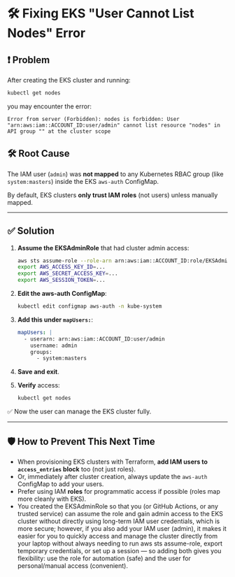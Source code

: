 # 🛠️ Fixing EKS "User Cannot List Nodes" Error

## ❗ Problem

After creating the EKS cluster and running:

```bash
kubectl get nodes
```

you may encounter the error:

```
Error from server (Forbidden): nodes is forbidden: User "arn:aws:iam::ACCOUNT_ID:user/admin" cannot list resource "nodes" in API group "" at the cluster scope
```

## 🛠️ Root Cause

The IAM user (`admin`) was **not mapped** to any Kubernetes RBAC group (like `system:masters`) inside the EKS `aws-auth` ConfigMap.

By default, EKS clusters **only trust IAM roles** (not users) unless manually mapped.

---

## ✅ Solution

1. **Assume the EKSAdminRole** that had cluster admin access:

   ```bash
   aws sts assume-role --role-arn arn:aws:iam::ACCOUNT_ID:role/EKSAdminRole --role-session-name eks-admin-session
   export AWS_ACCESS_KEY_ID=...
   export AWS_SECRET_ACCESS_KEY=...
   export AWS_SESSION_TOKEN=...
   ```

2. **Edit the aws-auth ConfigMap**:

   ```bash
   kubectl edit configmap aws-auth -n kube-system
   ```

3. **Add this under `mapUsers:`**:

   ```yaml
   mapUsers: |
     - userarn: arn:aws:iam::ACCOUNT_ID:user/admin
       username: admin
       groups:
         - system:masters
   ```

4. **Save and exit**.

5. **Verify** access:

   ```bash
   kubectl get nodes
   ```

✅ Now the user can manage the EKS cluster fully.

---

## 🛡️ How to Prevent This Next Time

* When provisioning EKS clusters with Terraform, **add IAM users to `access_entries` block** too (not just roles).
* Or, immediately after cluster creation, always update the `aws-auth` ConfigMap to add your users.
* Prefer using IAM **roles** for programmatic access if possible (roles map more cleanly with EKS).
* You created the EKSAdminRole so that you (or GitHub Actions, or any trusted service) can assume the role and gain admin access to the EKS cluster without directly using long-term IAM user credentials, which is more secure; however, if you also add your IAM user (admin), it makes it easier for you to quickly access and manage the cluster directly from your laptop without always needing to run aws sts assume-role, export temporary credentials, or set up a session — so adding both gives you flexibility: use the role for automation (safe) and the user for personal/manual access (convenient).
